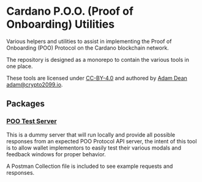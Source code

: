 # Cardano P.O.O. (Proof of Onboarding) Utilities

Various helpers and utilities to assist in implementing the Proof of Onboarding (POO) Protocol on the Cardano blockchain
network.

The repository is designed as a monorepo to contain the various tools in one place.

These tools are licensed under [CC-BY-4.0](https://creativecommons.org/licenses/by/4.0/legalcode) and authored by
[Adam Dean](@crypto2099) <adam@crypto2099.io>.

## Packages

### [POO Test Server](packages/test-server)

This is a dummy server that will run locally and provide all possible responses from an expected POO Protocol API server,
the intent of this tool is to allow wallet implementors to easily test their various modals and feedback windows for 
proper behavior.

A Postman Collection file is included to see example requests and responses.

